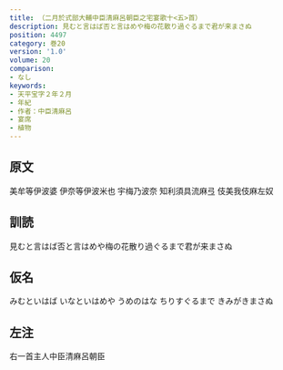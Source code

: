 ```yaml
---
title: （二月於式部大輔中臣清麻呂朝臣之宅宴歌十<五>首）
description: 見むと言はば否と言はめや梅の花散り過ぐるまで君が来まさぬ
position: 4497
category: 巻20
version: '1.0'
volume: 20
comparison:
- なし
keywords:
- 天平宝字２年２月
- 年紀
- 作者：中臣清麻呂
- 宴席
- 植物
---
```


## 原文

美牟等伊波婆 伊奈等伊波米也 宇梅乃波奈 知利須具流麻弖 伎美我伎麻左奴

## 訓読

見むと言はば否と言はめや梅の花散り過ぐるまで君が来まさぬ

## 仮名

みむといはば いなといはめや うめのはな ちりすぐるまで きみがきまさぬ

## 左注

右一首主人中臣清麻呂朝臣
